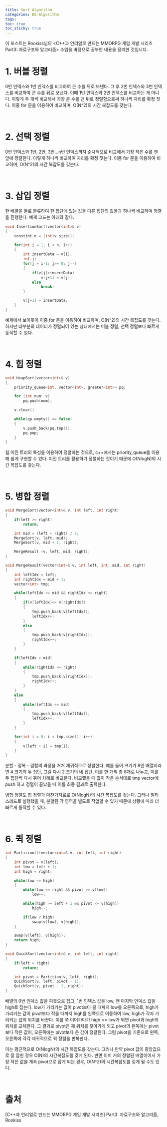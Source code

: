 ```yaml
---
title: Sort Algorithm
categories: DS-Algorithm
tags: 
toc: true
toc_sticky: true
---
```


이 포스트는 Rookiss님의 \<C++과 언리얼로 만드는 MMORPG 게임 개발 시리즈 Part3: 자료구조와 알고리즘> 수업을 바탕으로 공부한 내용을 정리한 것입니다. 

# **1. 버블 정렬**

0번 인덱스와 1번 인덱스를 비교하여 큰 수를 뒤로 보낸다. 그 후 2번 인덱스와 3번 인덱스를 비교하여 큰 수를 뒤로 보낸다. 이때 1번 인덱스와 2번 인덱스를 비교하는 게 아니다. 이렇게 두 개씩 비교해서 가장 큰 수를 맨 뒤로 정렬함으로써 하나씩 자리를 확정 짓다. 이중 for 문을 이용하여 비교하며, O(N^2)의 시간 복잡도를 갖는다.

<br/>

# **2. 선택 정렬**

0번 인덱스와 1번, 2번, 3번...n번 인덱스까지 순차적으로 비교해서 가장 작은 수를 맨 앞에 정렬한다. 이렇게 하나씩 비교하여 자리를 확정 짓는다. 이중 for 문을 이용하여 비교하며, O(N^2)의 시간 복잡도를 갖는다.

<br/>

# **3. 삽입 정렬**

한 배열을 둘로 분류하여 한 집단에 있는 값을 다른 집단의 값들과 하나씩 비교하며 정렬을 진행한다. 예제 코드는 아래와 같다. 

```c++
void InsertionSort(vector<int>& v)
{
    constint n = (int)v.size();

    for(int i = 1; i < n; i++)
    {
        int insertData = v[i];
        int j;
        for(j = i-1; j>= 0; j--)
        {
            if(v[j]>insertData)
                v[j+1] = v[j];
            else
                break;    
        }

        v[j+1] = insertData;
    }
}
```

예제에서 보이듯이 이중 for 문을 이용하여 비교하며, O(N^2)의 시간 복잡도를 갖는다. 하지만 대부분의 데이터가 정렬되어 있는 상태에서는 버블 정렬, 선택 정렬보다 빠르게 동작할 수 있다.

<br/>

# **4. 힙 정렬**

```c++
void HeapSort(vector<int>& v)
{
    priority_queue<int, vector<int>, greater<int>> pq;

    for (int num: v)
        pq.push(num);

    v.clear()

    while(qp.empty() == false)
    {
        v.push_back(pq.top());
        pq.pop;
    }
}
```

힙 이진 트리의 특성을 이용하여 정렬하는 것으로, c++에서는 priority_queue를 이용해 쉽게 구현할 수 있다. 이진 트리를 활용하기 정렬하는 것이기 때문에 O(NlogN)의 시간 복잡도를 갖는다.

<br/>

# **5. 병합 정렬**

```c++ 
void MergeSort(vector<int>& v, int left, int right)
{
    if(left >= right)
        return;

    int mid = (left + right) / 2;
    MergeSort(v, left, mid);
    MergeSort(v, mid + 1, right);

    MergeResult (v, left, mid, right);
}

void MergeResult(vector<int>& v, int left, int, mid, int right)
{
    int leftIdx = left;
    int rightIdx = mid + 1;
    vector<int> tmp;

    while(leftIdx <= mid && rightIdx <= right)
    {
        if(v[leftIdx]<= v[rightIdx])
        {
            tmp.push_back(v[leftIdx]);
            leftIdx++;
        }
        else
        {
            tmp.push_back(v[rightIdx]);
            rightIdx++;
        }
    }

    if(leftIdx > mid)
    {
        while(rightIdx <= right)
        {
            tmp.push_back(v[rightIdx]);
            rightIdx++;
        }
    }
    else
    {
        while(leftIdx <= mid)
        {
            tmp.push_back(v[leftIdx]);
            leftIdx++;
        }
    }

    for(int i = 0; i < tmp.size(); i++)
    {
        v[left + i] = tmp[i];
    }
}
```

분할 - 정복 - 결합의 과정을 거쳐 재귀적으로 정렬한다. 예를 들어 크기가 8인 배열이라면 4 크기의 두 집단, 그걸 다시 2 크기의 네 집단, 이를 한 개씩 총 8개로 나누고, 이를 두 집단씩 다시 묶어 차례로 비교한다. 비교했을 때 값이 작은 순서대로 tmp vector에 push 하고 정렬이 끝났을 때 이를 최종 결과로 출력한다. 

병합 정렬도 힙 정렬과 마찬가지로로 O(NlogN)의 시간 복잡도를 갖는다. 그러나 멀티스레드로 실행했을 때, 분할된 각 영역을 별도로 작업할 수 있기 때문에 상황에 따라 더 빠르게 동작할 수 있다. 

<br/>

# **6. 퀵 정렬**

```c++
int Partirion()(vector<int>& v, int left, int right)
{
    int pivot = v[left];
    int low = left + 1;
    int high = right;

    while(low <= high)
    {
        while(low <= right && pivot >= v[low])
            low++;

        while(high >= left + 1 && pivot <= v[high])
            high--;

        if(low < high)
            swap(v[low], v[high]);
    }

    swap(v[left], v[high]);
    return high;
}

void QuickSort(vector<int>& v, int left, int right)
{
    if(left > right)
        return;

    int pivot = Partition(v, left, right);
    QuickSort(v, left, pivot - 1);
    QuickSort(v, pivot - 1, right);
}
```

배열의 0번 인덱스 값을 피봇으로 잡고, 1번 인덱스 값을 low, 맨 마지막 인덱스 값을 high로 잡는다. low가 가리키는 값이 pivot보다 클 때까지 low를 오른쪽으로, high가 가리키는 값이 pivot보다 작을 때까지 high를 왼쪽으로 이동하여 low, high가 각자 가리키는 값의 위치를 바꾼다. 이를 쭉 이어가다가 high <= low가 되면 pivot과 high의 위치를 교체한다. 그 결과로 pivot은 제 위치를 찾아가게 되고 pivot의 왼쪽에는 pivot보다 작은 값이, 오른쪽에는 pivot보다 큰 값이 정렬된다. 그럼 pivot을 기준으로 왼쪽, 오른쪽에 각각 재귀적으로 퀵 정렬을 반복한다. 

이는 평균적으로 O(NlogN)의 시간 복잡도를 갖는다. 그러나 만약 pivot 값이 중앙값으로 잘 잡힌 경우 O(N)의 시간복잡도를 갖게 된다. 반면 이미 거의 정렬된 배열이어서 가장 작은 값을 계속 pivot으로 잡게 되는 경우, O(N^2)의 시간복잡도를 갖게 될 수도 있다. 

<br/>

# **출처**

[C++과 언리얼로 만드는 MMORPG 게임 개발 시리즈] Part3: 자료구조와 알고리즘, Rookiss
